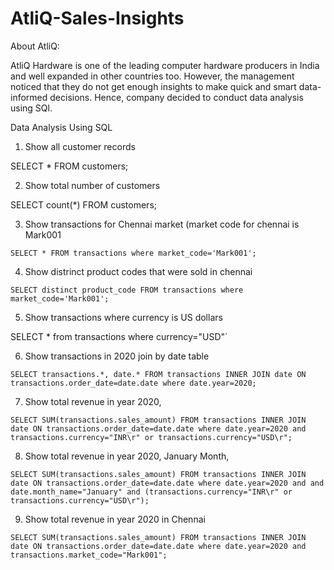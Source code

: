 # AtliQ-Sales-Insights
About AtliQ:

AtliQ Hardware is one of the leading computer hardware producers in India and well expanded in other countries too. However, the management noticed that they do not get enough insights to make quick and smart data-informed decisions. Hence, company decided to conduct data analysis using SQl.

Data Analysis Using SQL

1. Show all customer records

SELECT * FROM customers;

2. Show total number of customers
  
 SELECT count(*) FROM customers;

3. Show transactions for Chennai market (market code for chennai is Mark001

`SELECT * FROM transactions where market_code='Mark001';`

4. Show distrinct product codes that were sold in chennai

`SELECT distinct product_code FROM transactions where market_code='Mark001';`

5. Show transactions where currency is US dollars

SELECT * from transactions where currency="USD"`

6. Show transactions in 2020 join by date table

`SELECT transactions.*, date.* FROM transactions INNER JOIN date ON transactions.order_date=date.date where date.year=2020;`

7. Show total revenue in year 2020,

`SELECT SUM(transactions.sales_amount) FROM transactions INNER JOIN date ON transactions.order_date=date.date where date.year=2020 and transactions.currency="INR\r" or transactions.currency="USD\r";`

8. Show total revenue in year 2020, January Month,

`SELECT SUM(transactions.sales_amount) FROM transactions INNER JOIN date ON transactions.order_date=date.date where date.year=2020 and and date.month_name="January" and (transactions.currency="INR\r" or transactions.currency="USD\r");`

9. Show total revenue in year 2020 in Chennai

`SELECT SUM(transactions.sales_amount) FROM transactions INNER JOIN date ON transactions.order_date=date.date where date.year=2020
and transactions.market_code="Mark001";`
